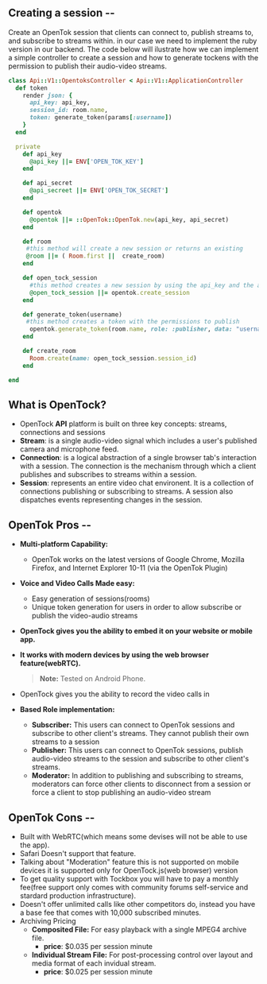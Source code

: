 ## Creating a session --
Create an OpenTok session that clients can connect to, publish streams to, and subscribe to streams within. in our case we need to implement the ruby version in our backend.
The code below will ilustrate how we can implement a simple controller to create a session and how to generate tockens with the permission to publish their audio-video streams.
```ruby
class Api::V1::OpentoksController < Api::V1::ApplicationController
  def token
    render json: {
      api_key: api_key,
      session_id: room.name,
      token: generate_token(params[:username])
    }
  end

  private
    def api_key
      @api_key ||= ENV['OPEN_TOK_KEY']
    end

    def api_secret
      @api_secreet ||= ENV['OPEN_TOK_SECRET']
    end

    def opentok
      @opentok ||= ::OpenTok::OpenTok.new(api_key, api_secret)
    end

    def room
     #this method will create a new session or returns an existing 
     @room ||= ( Room.first ||  create_room)
    end

    def open_tock_session
      #this method creates a new session by using the api_key and the api_secret
      @open_tock_session ||= opentok.create_session
    end

    def generate_token(username)
     #this method creates a token with the permissions to publish 
      opentok.generate_token(room.name, role: :publisher, data: "username=#{params[:username]}")
    end

    def create_room
      Room.create(name: open_tock_session.session_id)
    end

end

```
## What is OpenTock?
- OpenTock **API** platform is built on three key concepts: streams, connections and sessions
 - **Stream**: is a single audio-video signal which includes a user's published camera and microphone feed.
 - **Connection**: is a logical abstraction of a single browser tab's interaction with a session. The connection is 
   the mechanism through which a client publishes and subscribes to streams within a session.
- **Session**: represents an entire video chat environent. It is a collection of connections publishing or subscribing to streams.
   A session also dispatches events representing changes in the session.


## OpenTok Pros --

- **Multi-platform Capability:**
   - OpenTok works on the latest versions of Google Chrome, Mozilla Firefox, and Internet Explorer 10-11 (via the OpenTok Plugin)
- **Voice and Video Calls Made easy:**
   - Easy generation of sessions(rooms)
   - Unique token generation for users in order to allow subscribe or publish the video-audio streams
- **OpenTock gives you the ability to embed it on your website or mobile app.**
- **It works with modern devices by using the web browser feature(webRTC).**
  > **Note:** Tested on Android Phone.
- OpenTock gives you the ability to record the video calls in 
 
- **Based Role implementation:**
  - **Subscriber:** This users can connect to OpenTok sessions and subscribe to other client's streams. They cannot publish their own streams to a session
  - **Publisher:** This users can connect to OpenTok sessions, publish audio-video streams to the session and subscribe to other client's streams.
  - **Moderator:** In addition to publishing and subscribing to streams, moderators can force other clients to disconnect from a session or force a client to stop publishing an
  audio-video stream
  
## OpenTok Cons --
  - Built with WebRTC(which means some devises will not be able to use the app).
  - Safari Doesn't support that feature.
  - Talking about "Moderation" feature this is not supported on mobile devices it is supported only for OpenTock.js(web browser) version
  - To get quality support with Tockbox you will have to pay a monthly fee(free support only comes with community forums self-service and stardard production infrastructure).
  - Doesn't offer unlimited calls like other competitors do, instead you have a base fee that comes with 10,000 subscribed minutes.
  - Archiving Pricing
    - **Composited File:** For easy playback with a single MPEG4 archive file.
      - **price**: $0.035 per session minute
    - **Individual Stream File:** For post-processing control over layout and media format of each invidual stream.
      - **price**: $0.025 per session minute
